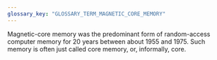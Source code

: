 ```yaml
---
glossary_key: "GLOSSARY_TERM_MAGNETIC_CORE_MEMORY"
---
```


Magnetic-core memory was the predominant form of random-access computer memory for 20 years between about 1955 and 1975. Such memory is often just called core memory, or, informally, core.
